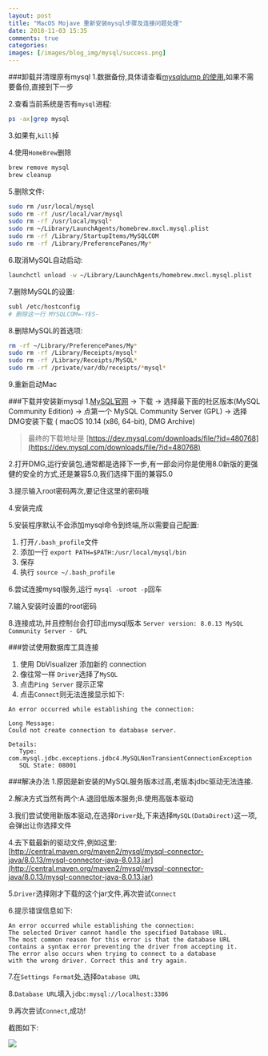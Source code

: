 ```yaml
---
layout: post
title: "MacOS Mojave 重新安装mysql步骤及连接问题处理"
date: 2018-11-03 15:35
comments: true
categories: 
images: [/images/blog_img/mysql/success.png]
---
```

[success]:{{page.images[0]}}

###卸载并清理原有mysql
1.数据备份,具体请查看[mysqldump 的使用](https://www.jianshu.com/p/0a82d115d54d),如果不需要备份,直接到下一步
<!-- more -->
2.查看当前系统是否有`mysql`进程:

``` sh
ps -ax|grep mysql
```
3.如果有,`kill`掉

4.使用`HomeBrew`删除

``` sh
brew remove mysql
brew cleanup
```
5.删除文件:

``` sh
sudo rm /usr/local/mysql
sudo rm -rf /usr/local/var/mysql
sudo rm -rf /usr/local/mysql*
sudo rm ~/Library/LaunchAgents/homebrew.mxcl.mysql.plist
sudo rm -rf /Library/StartupItems/MySQLCOM
sudo rm -rf /Library/PreferencePanes/My*
```
6.取消MySQL自动启动:

``` sh
launchctl unload -w ~/Library/LaunchAgents/homebrew.mxcl.mysql.plist
```
7.删除MySQL的设置:

``` sh
subl /etc/hostconfig 
# 删除这一行 MYSQLCOM=-YES-
```
8.删除MySQL的首选项:

``` sh
rm -rf ~/Library/PreferencePanes/My*
sudo rm -rf /Library/Receipts/mysql*
sudo rm -rf /Library/Receipts/MySQL*
sudo rm -rf /private/var/db/receipts/*mysql*
```
9.重新启动Mac

###下载并安装新mysql
1.[MySQL官网](https://www.mysql.com/cn/) -> 下载 -> 选择最下面的社区版本(MySQL Community Edition) -> 点第一个 MySQL Community Server (GPL) -> 选择DMG安装下载 (
macOS 10.14 (x86, 64-bit), DMG Archive)
> 最终的下载地址是 [https://dev.mysql.com/downloads/file/?id=480768](https://dev.mysql.com/downloads/file/?id=480768)

2.打开DMG,运行安装包,通常都是选择下一步,有一部会问你是使用8.0新版的更强健的安全的方式,还是兼容5.0,我们选择下面的兼容5.0

3.提示输入root密码两次,要记住这里的密码哦

4.安装完成

5.安装程序默认不会添加mysql命令到终端,所以需要自己配置:

1. 打开`/.bash_profile`文件
2. 添加一行 `export PATH=$PATH:/usr/local/mysql/bin`
3. 保存
4. 执行 `source ~/.bash_profile`

6.尝试连接mysql服务,运行 `mysql -uroot -p`回车

7.输入安装时设置的root密码

8.连接成功,并且控制台会打印出mysql版本 `Server version: 8.0.13 MySQL Community Server - GPL`

###尝试使用数据库工具连接
1. 使用 DbVisualizer 添加新的 connection
2. 像往常一样 `Driver`选择了`MySQL`
3. 点击`Ping Server` 提示正常
4. 点击`Connect`则无法连接显示如下:

```
An error occurred while establishing the connection:

Long Message:
Could not create connection to database server.

Details:
   Type: com.mysql.jdbc.exceptions.jdbc4.MySQLNonTransientConnectionException
   SQL State: 08001
```

###解决办法
1.原因是新安装的MySQL服务版本过高,老版本jdbc驱动无法连接.

2.解决方式当然有两个:A.退回低版本服务;B.使用高版本驱动

3.我们尝试使用新版本驱动,在选择`Driver`处,下来选择`MySQL(DataDirect)`这一项,会弹出让你选择文件

4.去下载最新的驱动文件,例如这里:[http://central.maven.org/maven2/mysql/mysql-connector-java/8.0.13/mysql-connector-java-8.0.13.jar](http://central.maven.org/maven2/mysql/mysql-connector-java/8.0.13/mysql-connector-java-8.0.13.jar)

5.`Driver`选择刚才下载的这个jar文件,再次尝试`Connect`

6.提示错误信息如下:

```
An error occurred while establishing the connection:
The selected Driver cannot handle the specified Database URL.
The most common reason for this error is that the database URL
contains a syntax error preventing the driver from accepting it.
The error also occurs when trying to connect to a database
with the wrong driver. Correct this and try again.
```

7.在`Settings Format`处,选择`Database URL`

8.`Database URL`填入`jdbc:mysql://localhost:3306`

9.再次尝试`Connect`,成功!

截图如下:

![][success]